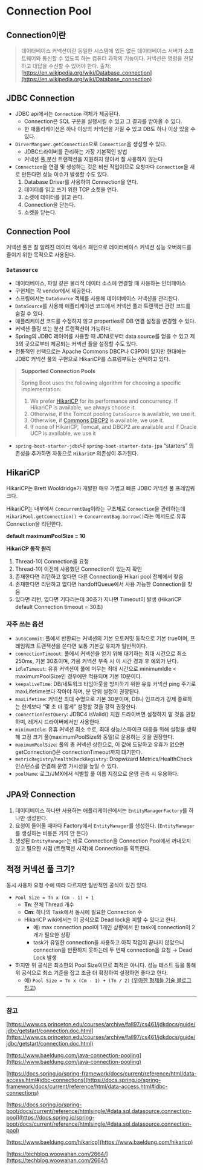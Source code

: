 # Connection Pool
## Connection이란

> 데이터베이스 커넥션이란 동일한 시스템에 있든 없든 데이터베이스 서버가 소프트웨어와 통신할 수 있도록 하는 컴퓨터 과학의 기능이다. 커넥션은 명령을 전달하고 대답을 수신할 수 있어야 한다.
출처: [https://en.wikipedia.org/wiki/Database_connection](https://en.wikipedia.org/wiki/Database_connection)
>

## JDBC Connection

- JDBC api에서는 `Connection` 객체가 제공된다.
    - Connection은 SQL 구문을 실행시킬 수 있고 그 결과를 받아올 수 있다.
    - 한 애플리케이션은 하나 이상의 커넥션을 가질 수 있고 DB도 하나 이상 있을 수 있다.
- `DirverMangaer.getConnection`으로 `Connection`을 생성할 수 있다.
    - JDBC드라이버를 관리하는 가장 기본적인 방법
    - 커넥션 풀,분산 트랜잭션을 지원하지 않아서 잘 사용하지 않는다
- `Connection`을 연결 및 생성하는 것은 비싼 작업이므로 요청마다 `Connection`을 새로 만든다면 성능 이슈가 발생할 수도 있다.
    1. Database Driver를 사용하여 Connection을 연다.
    2. 데이터를 읽고 쓰기 위한 TCP 소켓을 연다.
    3. 소켓에 데이터를 읽고 쓴다.
    4. Connection을 닫는다.
    5. 소켓을 닫는다.

## Connection Pool

커넥션 풀은 잘 알려진 데이터 엑세스 패턴으로 데이터베이스 커넥션 성능 오버헤드를 줄이기 위한 목적으로 사용된다.

### `Datasource`

- 데이터베이스, 파일 같은 물리적 데이터 소스에 연결할 때 사용하는 인터페이스
- 구현체는 각 vendor에서 제공한다.
- 스프링에서는 `DataSource` 객체를 사용해 데이터베이스 커넥션을 관리한다.
- `DataSource`를 사용해 애플리케이션 코드에서 커넥션 풀과 트랜잭션 관련 코드를 숨길 수 있다.
- 애플리케이션 코드를 수정하지 않고 properties로 DB 연결 설정을 변경할 수 있다.
- 커넥션 풀링 또는 분산 트랜잭션이 가능하다.
- Spring의 JDBC 레이어를 사용할 때 JDNI로부터 data source를 얻을 수 있고 제 3의 곳으로부터 제공되는 커넥션 풀을 설정할 수도 있다.
- 전통적인 선택으로는 Apache Commons DBCP나 C3P0이 있지만 현대에는 JDBC 커넥션 풀의 구현으로 HikariCP를 스프링부트는 선택하고 있다.

> **Supported Connection Pools**
>
>
> Spring Boot uses the following algorithm for choosing a specific implementation:
>
> 1. We prefer [HikariCP](https://github.com/brettwooldridge/HikariCP) for its performance and concurrency. If HikariCP is available, we always choose it.
> 2. Otherwise, if the Tomcat pooling `DataSource` is available, we use it.
> 3. Otherwise, if [Commons DBCP2](https://commons.apache.org/proper/commons-dbcp/) is available, we use it.
> 4. If none of HikariCP, Tomcat, and DBCP2 are available and if Oracle UCP is available, we use it
>
- `spring-boot-starter-jdbc`나 `spring-boot-starter-data-jpa` “starters” 의존성을 추가하면 자동으로 `HikariCP` 의존성이 추가된다.

## HikariCP

HikariCP는 Brett Wooldridge가 개발한 매우 가볍고 빠른 JDBC 커넥션 풀 프레임워크다.

HikariCP는 내부에서 `ConcurrentBag`이라는 구조체로 `Connection`을 관리하는데 `HikariPool.getConnection()` → `ConcurrentBag.borrow()`라는 메서드로 유휴 Connection을 리턴한다.

**default maximumPoolSize = 10**

**HikariCP 동작 원리**

1. Thread-1이 Connection을 요청
2. Thread-1이 이전에 사용했던 Connection이 있는지 확인
3. 존재한다면 리턴하고 없다면 다른 Connection을 Hikari pool 전체에서 찾음
4. 존재한다면 리턴하고 없다면 handoffQueue에서 사용 가능한 Connection을 찾음
5. 있다면 리턴, 없다면 기다리는데 30초가 지나면 Timeout이 발생 (HikariCP default Connection timeout = 30초)

### 자주 쓰는 옵션

- `autoCommit`: 풀에서 반환되는 커넥션의 기본 오토커밋 동작으로 기본 true이며, 프레임워크 트랜잭션을 쓴다면 보통 기본값 유지가 일반적이다.
- `connectionTimeout`: 풀에서 커넥션을 얻기 위해 대기하는 최대 시간으로 최소 250ms, 기본 30초이며, 가용 커넥션 부족 시 이 시간 경과 후 예외가 난다.
- `idleTimeout`: 유휴 커넥션이 풀에 머무는 최대 시간으로 minimumIdle < maximumPoolSize인 경우에만 적용되며 기본 10분이다.
- `keepaliveTime`: DB/네트워크 타임아웃을 방지하기 위한 유휴 커넥션 ping 주기로 maxLifetime보다 작아야 하며, 분 단위 설정이 권장된다.
- `maxLifetime`: 커넥션 최대 수명으로 기본 30분이며, DB나 인프라가 강제 종료하는 한계보다 “몇 초 더 짧게” 설정할 것을 강력 권장한다.
- `connectionTestQuery`: JDBC4 isValid() 지원 드라이버면 설정하지 말 것을 권장하며, 레거시 드라이버에서만 사용한다.
- `minimumIdle`: 유휴 커넥션 최소 수로, 최대 성능/스파이크 대응을 위해 설정을 생략해 고정 크기 풀(maximumPoolSize와 동일)로 운용하는 것을 권장한다.
- `maximumPoolSize`: 풀의 총 커넥션 상한으로, 이 값에 도달하고 유휴가 없으면 getConnection()은 connectionTimeout까지 대기한다.
- `metricRegistry`/`healthCheckRegistry`: Dropwizard Metrics/HealthCheck 인스턴스를 연결해 운영 가시성을 높일 수 있다.
- `poolName`: 로그/JMX에서 식별할 풀 이름 지정으로 운영 관측 시 유용하다.

## JPA와 Connection

1. 데이터베이스 하나만 사용하는 애플리케이션에서는 `EntityManagerFactory`를 하나만 생성한다.
2. 요청이 들어올 때마다 Factory에서 `EntityManager`를 생성한다. (`EntityManager`를 생성하는 비용은 거의 안 든다)
3. 생성된 `EntityManager`는 바로 Connection을 Connection Pool에서 꺼내오지 않고 필요한 시점 (트랜잭션 시작)에 Connection을 획득한다.

## 적정 커넥션 풀 크기?

동시 사용자 요청 수에 따라 다르지만 일반적인 공식이 있긴 있다.

- `Pool Size = Tn x (Cm - 1) + 1`
    - **Tn**: 전체 Thread 개수
    - **Cm**: 하나의 Task에서 동시에 필요한 Connection 수
    - HikariCP wiki에서는 이 공식으로 Dead lock을 피할 수 있다고 한다.
        - 예) max connection pool이 1개인 상황에서 한 task에 connection이 2개가 필요한 상황
        - task가 유일한 connection을 사용하고 아직 작업이 끝나지 않았으니 connection을 반환하지 못하는데 두 번째 connection을 요청 → Dead Lock 발생
- 하지만 위 공식은 최소한의 Pool Size이므로 최적은 아니다. 성능 테스트 등을 통해 위 공식으로 최소 기준을 잡고 조금 더 확장하여 설정하면 좋다고 한다.
    - 예) `Pool Size = Tn x (Cm - 1) + (Tn / 2)` ([우아한 형제들 기술 블로그 참고](https://techblog.woowahan.com/2663/))

---

### 참고

[https://www.cs.princeton.edu/courses/archive/fall97/cs461/jdkdocs/guide/jdbc/getstart/connection.doc.html](https://www.cs.princeton.edu/courses/archive/fall97/cs461/jdkdocs/guide/jdbc/getstart/connection.doc.html)

[https://www.baeldung.com/java-connection-pooling](https://www.baeldung.com/java-connection-pooling)

[https://docs.spring.io/spring-framework/docs/current/reference/html/data-access.html#jdbc-connections](https://docs.spring.io/spring-framework/docs/current/reference/html/data-access.html#jdbc-connections)

[https://docs.spring.io/spring-boot/docs/current/reference/htmlsingle/#data.sql.datasource.connection-pool](https://docs.spring.io/spring-boot/docs/current/reference/htmlsingle/#data.sql.datasource.connection-pool)

[https://www.baeldung.com/hikaricp](https://www.baeldung.com/hikaricp)

[https://techblog.woowahan.com/2664/](https://techblog.woowahan.com/2664/)
